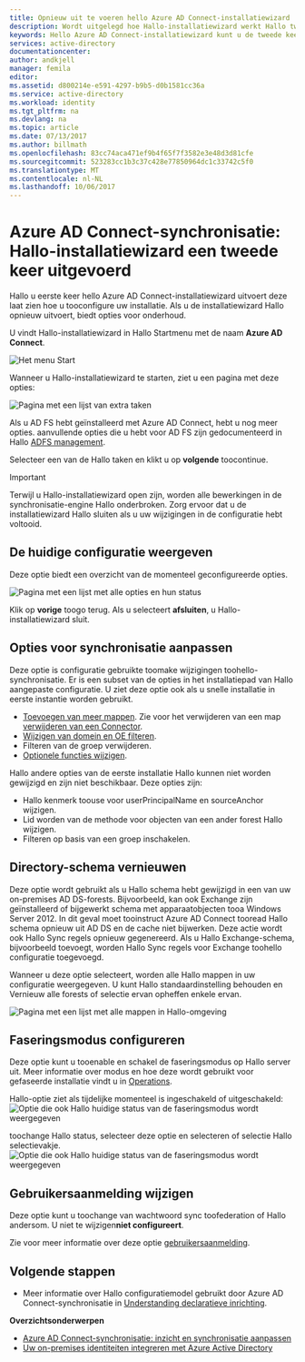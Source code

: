 ```yaml
---
title: Opnieuw uit te voeren hello Azure AD Connect-installatiewizard | Microsoft Docs
description: Wordt uitgelegd hoe Hallo-installatiewizard werkt Hallo tweede keer dat u deze uitvoert.
keywords: Hello Azure AD Connect-installatiewizard kunt u de tweede keer dat u het uitvoeren van onderhoud instellingen Hallo configureren
services: active-directory
documentationcenter: 
author: andkjell
manager: femila
editor: 
ms.assetid: d800214e-e591-4297-b9b5-d0b1581cc36a
ms.service: active-directory
ms.workload: identity
ms.tgt_pltfrm: na
ms.devlang: na
ms.topic: article
ms.date: 07/13/2017
ms.author: billmath
ms.openlocfilehash: 83cc74aca471ef9b4f65f7f3582e3e48d3d81cfe
ms.sourcegitcommit: 523283cc1b3c37c428e77850964dc1c33742c5f0
ms.translationtype: MT
ms.contentlocale: nl-NL
ms.lasthandoff: 10/06/2017
---
```

# <a name="azure-ad-connect-sync-running-hello-installation-wizard-a-second-time"></a>Azure AD Connect-synchronisatie: Hallo-installatiewizard een tweede keer uitgevoerd
Hallo u eerste keer hello Azure AD Connect-installatiewizard uitvoert deze laat zien hoe u tooconfigure uw installatie. Als u de installatiewizard Hallo opnieuw uitvoert, biedt opties voor onderhoud.

U vindt Hallo-installatiewizard in Hallo Startmenu met de naam **Azure AD Connect**.

![Het menu Start](./media/active-directory-aadconnectsync-installation-wizard/startmenu.png)

Wanneer u Hallo-installatiewizard te starten, ziet u een pagina met deze opties:

![Pagina met een lijst van extra taken](./media/active-directory-aadconnectsync-installation-wizard/additionaltasks.png)

Als u AD FS hebt geïnstalleerd met Azure AD Connect, hebt u nog meer opties. aanvullende opties die u hebt voor AD FS zijn gedocumenteerd in Hallo [ADFS management](active-directory-aadconnect-federation-management.md#manage-ad-fs).

Selecteer een van de Hallo taken en klikt u op **volgende** toocontinue.

> [!IMPORTANT]
> Terwijl u Hallo-installatiewizard open zijn, worden alle bewerkingen in de synchronisatie-engine Hallo onderbroken. Zorg ervoor dat u de installatiewizard Hallo sluiten als u uw wijzigingen in de configuratie hebt voltooid.
>
>

## <a name="view-current-configuration"></a>De huidige configuratie weergeven
Deze optie biedt een overzicht van de momenteel geconfigureerde opties.

![Pagina met een lijst met alle opties en hun status](./media/active-directory-aadconnectsync-installation-wizard/viewconfig.png)

Klik op **vorige** toogo terug. Als u selecteert **afsluiten**, u Hallo-installatiewizard sluit.

## <a name="customize-synchronization-options"></a>Opties voor synchronisatie aanpassen
Deze optie is configuratie gebruikte toomake wijzigingen toohello-synchronisatie. Er is een subset van de opties in het installatiepad van Hallo aangepaste configuratie. U ziet deze optie ook als u snelle installatie in eerste instantie worden gebruikt.

* [Toevoegen van meer mappen](active-directory-aadconnect-get-started-custom.md#connect-your-directories). Zie voor het verwijderen van een map [verwijderen van een Connector](active-directory-aadconnectsync-service-manager-ui-connectors.md#delete).
* [Wijzigen van domein en OE filteren](active-directory-aadconnect-get-started-custom.md#domain-and-ou-filtering).
* Filteren van de groep verwijderen.
* [Optionele functies wijzigen](active-directory-aadconnect-get-started-custom.md#optional-features).

Hallo andere opties van de eerste installatie Hallo kunnen niet worden gewijzigd en zijn niet beschikbaar. Deze opties zijn:

* Hallo kenmerk toouse voor userPrincipalName en sourceAnchor wijzigen.
* Lid worden van de methode voor objecten van een ander forest Hallo wijzigen.
* Filteren op basis van een groep inschakelen.

## <a name="refresh-directory-schema"></a>Directory-schema vernieuwen
Deze optie wordt gebruikt als u Hallo schema hebt gewijzigd in een van uw on-premises AD DS-forests. Bijvoorbeeld, kan ook Exchange zijn geïnstalleerd of bijgewerkt schema met apparaatobjecten tooa Windows Server 2012. In dit geval moet tooinstruct Azure AD Connect tooread Hallo schema opnieuw uit AD DS en de cache niet bijwerken. Deze actie wordt ook Hallo Sync regels opnieuw gegenereerd. Als u Hallo Exchange-schema, bijvoorbeeld toevoegt, worden Hallo Sync regels voor Exchange toohello configuratie toegevoegd.

Wanneer u deze optie selecteert, worden alle Hallo mappen in uw configuratie weergegeven. U kunt Hallo standaardinstelling behouden en Vernieuw alle forests of selectie ervan opheffen enkele ervan.

![Pagina met een lijst met alle mappen in Hallo-omgeving](./media/active-directory-aadconnectsync-installation-wizard/refreshschema.png)

## <a name="configure-staging-mode"></a>Faseringsmodus configureren
Deze optie kunt u tooenable en schakel de faseringsmodus op Hallo server uit. Meer informatie over modus en hoe deze wordt gebruikt voor gefaseerde installatie vindt u in [Operations](active-directory-aadconnectsync-operations.md#staging-mode).

Hallo-optie ziet als tijdelijke momenteel is ingeschakeld of uitgeschakeld:  
![Optie die ook Hallo huidige status van de faseringsmodus wordt weergegeven](./media/active-directory-aadconnectsync-installation-wizard/stagingmodecurrentstate.png)

toochange Hallo status, selecteer deze optie en selecteren of selectie Hallo selectievakje.  
![Optie die ook Hallo huidige status van de faseringsmodus wordt weergegeven](./media/active-directory-aadconnectsync-installation-wizard/stagingmodeenable.png)

## <a name="change-user-sign-in"></a>Gebruikersaanmelding wijzigen
Deze optie kunt u toochange van wachtwoord sync toofederation of Hallo andersom. U niet te wijzigen**niet configureert**.

Zie voor meer informatie over deze optie [gebruikersaanmelding](active-directory-aadconnect-user-signin.md#changing-the-user-sign-in-method).

## <a name="next-steps"></a>Volgende stappen
* Meer informatie over Hallo configuratiemodel gebruikt door Azure AD Connect-synchronisatie in [Understanding declaratieve inrichting](active-directory-aadconnectsync-understanding-declarative-provisioning.md).

**Overzichtsonderwerpen**

* [Azure AD Connect-synchronisatie: inzicht en synchronisatie aanpassen](active-directory-aadconnectsync-whatis.md)
* [Uw on-premises identiteiten integreren met Azure Active Directory](active-directory-aadconnect.md)
